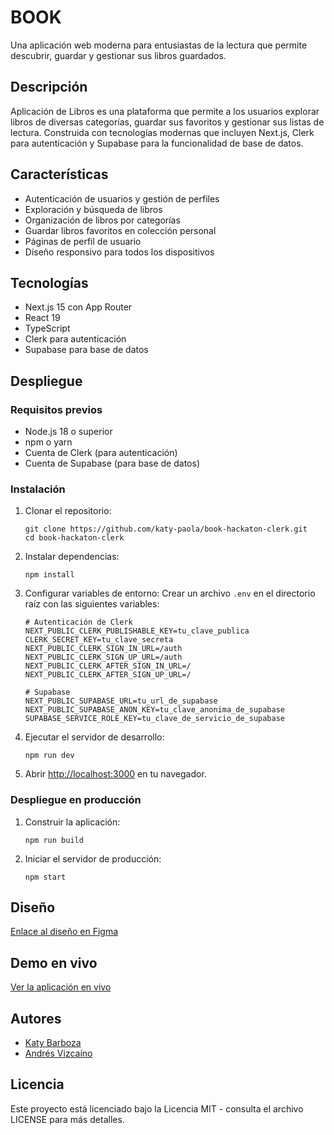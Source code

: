 # BOOK

Una aplicación web moderna para entusiastas de la lectura que permite descubrir, guardar y gestionar sus libros guardados.

## Descripción

Aplicación de Libros es una plataforma que permite a los usuarios explorar libros de diversas categorías, guardar sus favoritos y gestionar sus listas de lectura. Construida con tecnologías modernas que incluyen Next.js, Clerk para autenticación y Supabase para la funcionalidad de base de datos.

## Características

- Autenticación de usuarios y gestión de perfiles
- Exploración y búsqueda de libros
- Organización de libros por categorías
- Guardar libros favoritos en colección personal
- Páginas de perfil de usuario
- Diseño responsivo para todos los dispositivos

## Tecnologías

- Next.js 15 con App Router
- React 19
- TypeScript
- Clerk para autenticación
- Supabase para base de datos

## Despliegue

### Requisitos previos

- Node.js 18 o superior
- npm o yarn
- Cuenta de Clerk (para autenticación)
- Cuenta de Supabase (para base de datos)

### Instalación

1. Clonar el repositorio:

   ```
   git clone https://github.com/katy-paola/book-hackaton-clerk.git
   cd book-hackaton-clerk
   ```

2. Instalar dependencias:

   ```
   npm install
   ```

3. Configurar variables de entorno:
   Crear un archivo `.env` en el directorio raíz con las siguientes variables:

   ```
   # Autenticación de Clerk
   NEXT_PUBLIC_CLERK_PUBLISHABLE_KEY=tu_clave_publica
   CLERK_SECRET_KEY=tu_clave_secreta
   NEXT_PUBLIC_CLERK_SIGN_IN_URL=/auth
   NEXT_PUBLIC_CLERK_SIGN_UP_URL=/auth
   NEXT_PUBLIC_CLERK_AFTER_SIGN_IN_URL=/
   NEXT_PUBLIC_CLERK_AFTER_SIGN_UP_URL=/

   # Supabase
   NEXT_PUBLIC_SUPABASE_URL=tu_url_de_supabase
   NEXT_PUBLIC_SUPABASE_ANON_KEY=tu_clave_anonima_de_supabase
   SUPABASE_SERVICE_ROLE_KEY=tu_clave_de_servicio_de_supabase
   ```

4. Ejecutar el servidor de desarrollo:

   ```
   npm run dev
   ```

5. Abrir [http://localhost:3000](http://localhost:3000) en tu navegador.

### Despliegue en producción

1. Construir la aplicación:

   ```
   npm run build
   ```

2. Iniciar el servidor de producción:
   ```
   npm start
   ```

## Diseño

[Enlace al diseño en Figma](https://www.figma.com/design/C7ZgnEHXqpqy5pCuNeBZKx/BooK---Hackaton-Clerk?node-id=27-683&t=D0ft8M5OFdQuxyb6-1)

## Demo en vivo

[Ver la aplicación en vivo](https://book-hackaton-clerk.vercel.app/)

## Autores

- [Katy Barboza](https://github.com/katy-paola)
- [Andrés Vizcaíno](https://github.com/pipegoods)

## Licencia

Este proyecto está licenciado bajo la Licencia MIT - consulta el archivo LICENSE para más detalles.
